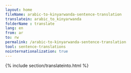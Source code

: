```yaml
---
layout: home
fileName: arabic-to-kinyarwanda-sentence-translation
translatein: arabic_to_kinyarwanda
folderName : translate
lang: en
from: ar
to: rw
permalink: /arabic-to-kinyarwanda-sentence-translation
tool: sentence-translations
nointernationalization: true
---
```

{% include section/translateinto.html %}
